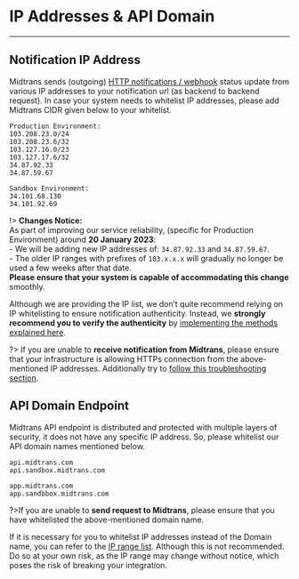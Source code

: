 # IP Addresses & API Domain
<hr>

## Notification IP Address

Midtrans sends (outgoing) [HTTP notifications / webhook](/en/after-payment/http-notification) status update from various IP addresses to your notification url (as backend to backend request). In case your system needs to whitelist IP addresses, please add Midtrans CIDR given below to your whitelist.
```
Production Environment:
103.208.23.0/24
103.208.23.6/32
103.127.16.0/23
103.127.17.6/32
34.87.92.33
34.87.59.67

Sandbox Environment:
34.101.68.130
34.101.92.69
```

!> **Changes Notice:** \
As part of improving our service reliability, (specific for Production Environment) around **20 January 2023**: \
\- We will be adding new IP addresses of: `34.87.92.33` and `34.87.59.67`. \
\- The older IP ranges with prefixes of `103.x.x.x` will gradually no longer be used a few weeks after that date. \
**Please ensure that your system is capable of accommodating this change** smoothly.


Although we are providing the IP list, we don’t quite recommend relying on IP whitelisting to ensure notification authenticity. Instead, we **strongly recommend you to verify the authenticity** by [implementing the methods explained here](/en/after-payment/http-notification.md#verifying-notification-authenticity).

?> If you are unable to **receive notification from Midtrans**, please ensure that your infrastructure is allowing HTTPs connection from the above-mentioned IP addresses. Additionally try to [follow this troubleshooting section](/en/after-payment/http-notification.md#suggestion-on-troubleshooting-http-notification-failures).

## API Domain Endpoint

Midtrans API endpoint is distributed and protected with multiple layers of security, it does not have any specific IP address. So, please whitelist our API domain names mentioned below.  

```
api.midtrans.com
api.sandbox.midtrans.com

app.midtrans.com
app.sandbbox.midtrans.com
```

?>If you are unable to **send request to Midtrans**, please ensure that you have whitelisted the above-mentioned domain name.

If it is necessary for you to whitelist IP addresses instead of the Domain name, you can refer to the [IP range list](https://www.cloudflare.com/ips-v4). Although this is not recommended. Do so at your own risk, as the IP range may change without notice, which poses the risk of breaking your integration. 


<!-- @Deprecated: iframing is blocked by the destination page -->
<!-- [API IP address range](https://www.cloudflare.com/ips-v4 ':include :type=iframe width=100% height=300px') -->
